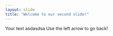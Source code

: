 ```yaml
---
layout: slide
title: "Welcome to our second slide!"
---
```

Your text asdasdsa
Use the left arrow to go back!
